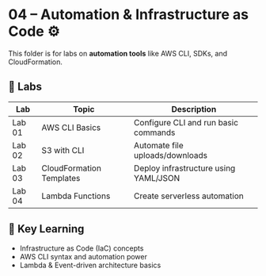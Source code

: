 # 04 – Automation & Infrastructure as Code ⚙️

This folder is for labs on **automation tools** like AWS CLI, SDKs, and CloudFormation.

## 📘 Labs
| Lab | Topic | Description |
|------|--------|-------------|
| Lab 01 | AWS CLI Basics | Configure CLI and run basic commands |
| Lab 02 | S3 with CLI | Automate file uploads/downloads |
| Lab 03 | CloudFormation Templates | Deploy infrastructure using YAML/JSON |
| Lab 04 | Lambda Functions | Create serverless automation |


## 🧠 Key Learning
- Infrastructure as Code (IaC) concepts  
- AWS CLI syntax and automation power  
- Lambda & Event-driven architecture basics

